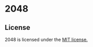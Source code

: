 # 2048


## License
2048 is licensed under the [MIT license.](https://github.com/gabrielecirulli/2048/blob/master/LICENSE.txt)

